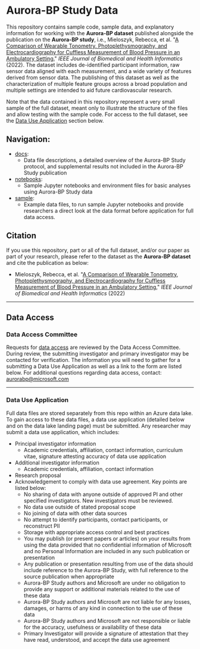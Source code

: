 # Aurora-BP Study Data

This repository contains sample code, sample data, and explanatory information for working with the **Aurora-BP dataset** published alongside the publication on the **Aurora-BP study**, i.e., Mieloszyk, Rebecca, et al. "[A Comparison of Wearable Tonometry, Photoplethysmography, and Electrocardiography for Cuffless Measurement of Blood Pressure in an Ambulatory Setting.](https://ieeexplore.ieee.org/document/9721156)" *IEEE Journal of Biomedical and Health Informatics* (2022). The dataset includes de-identified participant information, raw sensor data aligned with each measurement, and a wide variety of features derived from sensor data. The publishing of this dataset as well as the characterization of multiple feature groups across a broad population and multiple settings are intended to aid future cardiovascular research. 

Note that the data contained in this repository represent a very small sample of the full dataset, meant only to illustrate the structure of the files and allow testing with the sample code. For access to the full dataset, see the [Data Use Application](#data-use-application) section below.

## Navigation:
- [docs](docs/README.md): 
  - Data file descriptions, a detailed overview of the Aurora-BP Study protocol, and supplemental results not included in the Aurora-BP Study publication
- [notebooks](notebooks/README.md):
  - Sample Jupyter notebooks and environment files for basic analyses using Aurora-BP Study data
- [sample](sample):
  - Example data files, to run sample Jupyter notebooks and provide researchers a direct look at the data format before application for full data access.

## Citation
If you use this repository, part or all of the full dataset, and/or our paper as part of your research, please refer to the dataset as the **Aurora-BP dataset** and cite the publication as below:
- Mieloszyk, Rebecca, et al. "[A Comparison of Wearable Tonometry, Photoplethysmography, and Electrocardiography for Cuffless Measurement of Blood Pressure in an Ambulatory Setting.](https://ieeexplore.ieee.org/document/9721156)" *IEEE Journal of Biomedical and Health Informatics* (2022)

---

## Data Access

### Data Access Committee

Requests for [data access](docs/README.md) are reviewed by the Data Access Committee. During review, the submitting investigator and primary investigator may be contacted for verification. The information you will need to gather for a submitting a Data Use Application as well as a link to the form are listed below. For additional questions regarding data access, contact: aurorabp@microsoft.com

---

### Data Use Application

Full data files are stored separately from this repo within an Azure data lake. To gain access to these data files, a data use application (detailed below and on the data lake landing page) must be submitted. Any researcher may submit a data use application, <!-- TODO insert link to DUA -->which includes:

- Principal investigator information
  - Academic credentials, affiliation, contact information, curriculum vitae, signature attesting accuracy of data use application
- Additional investigator information
  - Academic credentials, affiliation, contact information
- Research proposal
- Acknowledgement to comply with data use agreement. <!-- TODO insert link to DUA --> Key points are listed below:
  - No sharing of data with anyone outside of approved PI and other specified investigators. New investigators must be reviewed.
  - No data use outside of stated proposal scope
  - No joining of data with other data sources
  - No attempt to identify participants, contact participants, or reconstruct PII
  - Storage with appropriate access control and best practices
  - You may publish (or present papers or articles) on your results from using the data provided that no confidential information of Microsoft and no Personal Information are included in any such publication or presentation
  - Any publication or presentation resulting from use of the data should include reference to the Aurora-BP Study, with full reference to the source publication <!-- TODO insert reference --> when appropriate
  - Aurora-BP Study authors and Microsoft are under no obligation to provide any support or additional materials related to the use of these data
  - Aurora-BP Study authors and Microsoft are not liable for any losses, damages, or harms of any kind in connection to the use of these data
  - Aurora-BP Study authors and Microsoft are not responsible or liable for the accuracy, usefulness or availability of these data
  - Primary Investigator will provide a signature of attestation that they have read, understood, and accept the data use agreement
